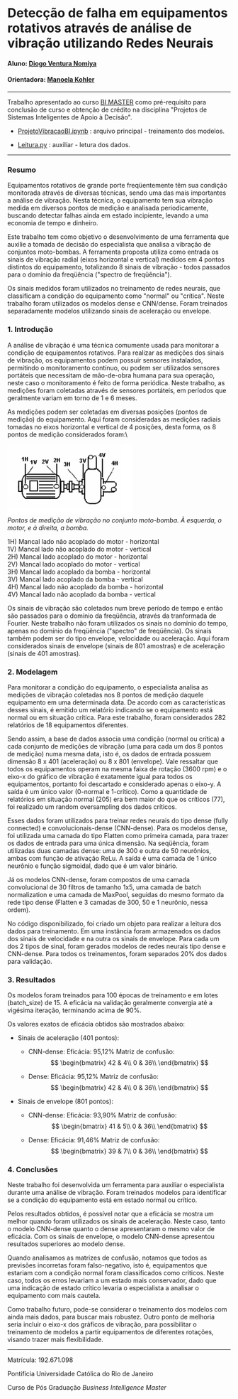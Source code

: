 # Detecção de falha em equipamentos rotativos através de análise de vibração utilizando Redes Neurais

#### Aluno: [Diogo Ventura Nomiya](https://github.com/diogovn)
#### Orientadora: [Manoela Kohler](https://github.com/manoelakohler)

---

Trabalho apresentado ao curso [BI MASTER](https://ica.puc-rio.ai/bi-master) como pré-requisito para conclusão de curso e obtenção de crédito na disciplina "Projetos de Sistemas Inteligentes de Apoio à Decisão".

- [ProjetoVibracaoBI.ipynb](ProjetoVibracaoBI.ipynb) : arquivo principal - treinamento dos modelos.

- [Leitura.py](Leitura.py) : auxiliar - letura dos dados.
---

### Resumo

Equipamentos rotativos de grande porte freqüentemente têm sua condição monitorada através de diversas técnicas, sendo uma das mais importantes a análise de vibração. Nesta técnica, o equipamento tem sua vibração medida em diversos pontos de medição e analisada periodicamente, buscando detectar falhas ainda em estado incipiente, levando a uma economia de tempo e dinheiro.

Este trabalho tem como objetivo o desenvolvimento de uma ferramenta que auxilie a tomada de decisão do especialista que analisa a vibração de conjuntos moto-bombas. A ferramenta proposta utiliza como entrada os sinais de vibração radial (eixos horizontal e vertical) medidos em 4 pontos distintos do equipamento, totalizando 8 sinais de vibração - todos passados para o domínio da freqüência ("spectro de freqüência").

Os sinais medidos foram utilizados no treinamento de redes neurais, que classificam a condição do equipamento como "normal" ou "crítica". Neste trabalho foram utilizados os modelos dense e CNN/dense. Foram treinados separadamente modelos utilizando sinais de aceleração ou envelope. 

### 1. Introdução

A análise de vibração é uma técnica comumente usada para monitorar a condição de equipamentos rotativos. Para realizar as medições dos sinais de vibração, os equipamentos podem possuir sensores instalados, permitindo o monitoramento contínuo, ou podem ser utilizados sensores portáteis que necessitam de mão-de-obra humana para sua operação, neste caso o monitoramento é feito de forma periódica. Neste trabalho, as medições foram coletadas através de sensores portáteis, em períodos que geralmente variam em torno de 1 e 6 meses.

As medições podem ser coletadas em diversas posições (pontos de medição) do equipamento. Aqui foram consideradas as medições radiais tomadas no eixos horizontal e vertical de 4 posições, desta forma, os 8 pontos de medição considerados foram:\

![Pontos de medição de vibração](https://github.com/diogovn/BI-Master/blob/main/pontos_medicao.png)\
*Pontos de medição de vibração no conjunto moto-bomba. À esquerda, o motor, e à direita, a bomba.*

1H) Mancal lado não acoplado do motor - horizontal\
1V) Mancal lado não acoplado do motor - vertical\
2H) Mancal lado  acoplado do motor - horizontal\
2V) Mancal lado  acoplado do motor - vertical\
3H) Mancal lado acoplado da bomba - horizontal\
3V) Mancal lado acoplado da bomba - vertical\
4H) Mancal lado não acoplado da bomba - horizontal\
4V) Mancal lado não acoplado da bomba - vertical
  
Os sinais de vibração são coletados num breve período de tempo e então são passados para o domínio da freqüência, através da tranformada de Fourier. Neste trabalho não foram utilizados os sinais no domínio do tempo, apenas no domínio da freqüência ("spectro" de freqüência). Os sinais também podem ser do tipo envelope, velocidade ou aceleração. Aqui foram considerados sinais de envelope (sinais de 801 amostras) e de aceleração (sinais de 401 amostras).

### 2. Modelagem

Para monitorar a condição do equipamento, o especialista analisa as medições de vibração coletadas nos 8 pontos de medição daquele equipamento em uma determinada data. De acordo com as características desses sinais, é emitido um relatório indicando se o equipamento está normal ou em situação crítica. Para este trabalho, foram considerados 282 relatórios de 18 equipamentos diferentes.

Sendo assim, a base de dados associa uma condição (normal ou crítica) a cada conjunto de medições de vibração (uma para cada um dos 8 pontos de medição) numa mesma data, isto é, os dados de entrada possuem dimensão 8 x 401 (aceleração) ou 8 x 801 (envelope). Vale ressaltar que todos os equipamentos operam na mesma faixa de rotação (3600 rpm) e o eixo-x do gráfico de vibração é exatamente igual para todos os equipamentos, portanto foi descartado e considerado apenas o eixo-y. A saída é um único valor (0-normal e 1-crítico). Como a quantidade de relatórios em situação normal (205) era bem maior do que os críticos (77), foi realizado um random oversampling dos dados críticos.

Esses dados foram utilizados para treinar redes neurais do tipo dense (fully connected) e convolucionais-dense (CNN-dense). Para os modelos dense, foi utilizada uma camada do tipo Flatten como primeira camada, para trazer os dados de entrada para uma única dimensão. Na seqüência, foram utilizadas duas camadas dense: uma de 300 e outra de 50 neurônios, ambas com função de ativação ReLu. A saída é uma camada de 1 único neurônio e função sigmoidal, dado que é um valor binário.

Já os modelos CNN-dense, foram compostos de uma camada convolucional de 30 filtros de tamanho 1x5, uma camada de batch normalization e uma camada de MaxPool, seguidas do mesmo formato da rede tipo dense (Flatten e 3 camadas de 300, 50 e 1 neurônio, nessa ordem).

No código disponibilizado, foi criado um objeto para realizar a leitura dos dados para treinamento. Em uma instância foram armazenados os dados dos sinais de velocidade e na outra os sinais de envelope. Para cada um dos 2 tipos de sinal, foram gerados modelos de redes neurais tipo dense e CNN-dense. Para todos os treinamentos, foram separados 20% dos dados para validação.


### 3. Resultados

Os modelos foram treinados para 100 épocas de treinamento e em lotes (batch_size) de 15. A eficácia na validação geralmente convergia até a vigésima iteração, terminando acima de 90%.

Os valores exatos de eficácia obtidos são mostrados abaixo:

- Sinais de aceleração (401 pontos):
    - CNN-dense:
Eficácia: 95,12% 
Matriz de confusão:
$$
\begin{bmatrix}
42 & 4\\ 
0 & 36\\
\end{bmatrix}
$$

    - Dense:
Eficácia: 95,12% 
Matriz de confusão:
$$
\begin{bmatrix}
42 & 4\\ 
0 & 36\\
\end{bmatrix}
$$

- Sinais de envelope (801 pontos):
    - CNN-dense:
Eficácia: 93,90% 
Matriz de confusão: 
$$
\begin{bmatrix}
41 & 5\\ 
0 & 36\\
\end{bmatrix}
$$

    - Dense:
Eficácia: 91,46% 
Matriz de confusão: 
$$
\begin{bmatrix}
39 & 7\\ 
0 & 36\\
\end{bmatrix}
$$

### 4. Conclusões

Neste trabalho foi desenvolvida um ferramenta para auxiliar o especialista durante uma análise de vibração. Foram treinados modelos para identificar se a condição do equipamento está em estado normal ou crítico.

Pelos resultados obtidos, é possível notar que a eficácia se mostra um melhor quando foram utilizados os sinais de aceleração. Neste caso, tanto o modelo CNN-dense quanto o dense apresentaram o mesmo valor de eficácia. Com os sinais de envelope, o modelo CNN-dense apresentou resultados superiores ao modelo dense.

Quando analisamos as matrizes de confusão, notamos que todos as previsões incorretas foram falso-negativo, isto é, equipamentos que estariam com a condição normal foram classificados como críticos. Neste caso, todos os erros levariam a um estado mais conservador, dado que uma indicação de estado crítico levaria o especialista a analisar o equipamento com mais cautela.

Como trabalho futuro, pode-se considerar o treinamento dos modelos com ainda mais dados, para buscar mais robustez. Outro ponto de melhoria seria incluir o eixo-x dos gráficos de vibração, para possibilitar o treinamento de modelos a partir equipamentos de diferentes rotações, visando trazer mais flexibilidade.

---

Matrícula: 192.671.098

Pontifícia Universidade Católica do Rio de Janeiro

Curso de Pós Graduação *Business Intelligence Master*
